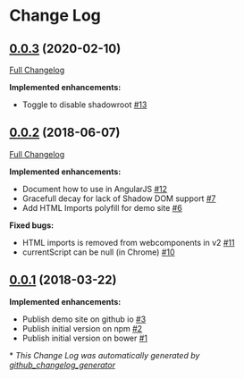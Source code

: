 # Change Log

## [0.0.3](https://github.com/grtjn/view-binary-element/tree/0.0.3) (2020-02-10)
[Full Changelog](https://github.com/grtjn/view-binary-element/compare/0.0.2...0.0.3)

**Implemented enhancements:**

- Toggle to disable shadowroot [\#13](https://github.com/grtjn/view-binary-element/issues/13)

## [0.0.2](https://github.com/grtjn/view-binary-element/tree/0.0.2) (2018-06-07)
[Full Changelog](https://github.com/grtjn/view-binary-element/compare/0.0.1...0.0.2)

**Implemented enhancements:**

- Document how to use in AngularJS [\#12](https://github.com/grtjn/view-binary-element/issues/12)
- Gracefull decay for lack of Shadow DOM support [\#7](https://github.com/grtjn/view-binary-element/issues/7)
- Add HTML Imports polyfill for demo site [\#6](https://github.com/grtjn/view-binary-element/issues/6)

**Fixed bugs:**

- HTML imports is removed from webcomponents in v2 [\#11](https://github.com/grtjn/view-binary-element/issues/11)
- currentScript can be null \(in Chrome\) [\#10](https://github.com/grtjn/view-binary-element/issues/10)

## [0.0.1](https://github.com/grtjn/view-binary-element/tree/0.0.1) (2018-03-22)
**Implemented enhancements:**

- Publish demo site on github io [\#3](https://github.com/grtjn/view-binary-element/issues/3)
- Publish initial version on npm [\#2](https://github.com/grtjn/view-binary-element/issues/2)
- Publish initial version on bower [\#1](https://github.com/grtjn/view-binary-element/issues/1)



\* *This Change Log was automatically generated by [github_changelog_generator](https://github.com/skywinder/Github-Changelog-Generator)*